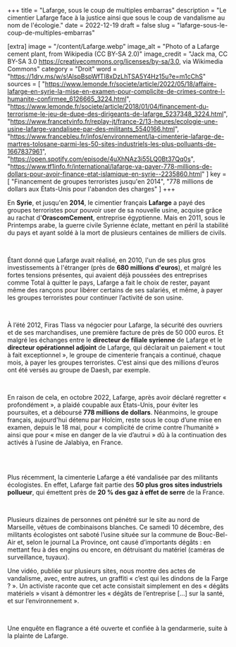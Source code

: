 +++
title = "Lafarge, sous le coup de multiples embarras"
description = "Le cimentier Lafarge face à la justice ainsi que sous le coup de vandalisme au nom de l'écologie."
date = 2022-12-19
draft = false
slug = "lafarge-sous-le-coup-de-multiples-embarras"

[extra]
image = "/content/Lafarge.webp"
image_alt = "Photo of a Lafarge cement plant, from Wikipedia (CC BY-SA 2.0)"
image_credit = "Jack ma, CC BY-SA 3.0 <https://creativecommons.org/licenses/by-sa/3.0>, via Wikimedia Commons"
category = "Droit"
word = "https://1drv.ms/w/s!AlspBspWfTI8xDzLhTSA5Y4Hz15u?e=m1cChS"
sources = [
    "https://www.lemonde.fr/societe/article/2022/05/18/affaire-lafarge-en-syrie-la-mise-en-examen-pour-complicite-de-crimes-contre-l-humanite-confirmee_6126665_3224.html",
    "https://www.lemonde.fr/societe/article/2018/01/04/financement-du-terrorisme-le-jeu-de-dupe-des-dirigeants-de-lafarge_5237348_3224.html",
    "https://www.francetvinfo.fr/replay-jt/france-2/13-heures/ecologie-une-usine-lafarge-vandalisee-par-des-militants_5540166.html",
    "https://www.francebleu.fr/infos/environnement/la-cimenterie-lafarge-de-martres-tolosane-parmi-les-50-sites-industriels-les-plus-polluants-de-1667837961",
    "https://open.spotify.com/episode/4uXhNAz3i55LQ0Bt37Qq0s",
    "https://www.tf1info.fr/international/lafarge-va-payer-778-millions-de-dollars-pour-avoir-finance-etat-islamique-en-syrie--2235860.html"
]
key = [
    "Financement de groupes terroristes jusqu'en 2014",
    "778 millions de dollars aux États-Unis pour l'abandon des charges"
]
+++

En **Syrie**, et jusqu'en **2014**, le cimentier français **Lafarge** a payé des groupes terroristes pour pouvoir user de sa nouvelle usine, acquise grâce au rachat d'**OrascomCement**, entreprise égyptienne. Mais en 2011, sous le Printemps arabe, la guerre civile Syrienne éclate, mettant en péril la stabilité du pays et ayant soldé à la mort de plusieurs centaines de milliers de civils. 

<br />

Étant donné que Lafarge avait réalisé, en 2010, l'un de ses plus gros investissements à l'étranger (près de **680 millions d'euros**), et malgré les fortes tensions présentes, qui avaient déjà poussées des entreprises comme Total à quitter le pays, Lafarge a fait le choix de rester, payant même des rançons pour libérer certains de ses salariés, et même, à payer les groupes terroristes pour continuer l’activité de son usine. 

<br />

À l’été 2012, Firas Tlass va négocier pour Lafarge, la sécurité des ouvriers et de ses marchandises, une première facture de près de 50 000 euros. Et malgré les échanges entre le **directeur de filiale syrienne** de Lafarge et le **directeur opérationnel adjoint** de Lafarge, qui déclarait un paiement « tout à fait exceptionnel », le groupe de cimenterie français a continué, chaque mois, à payer les groupes terroristes. C’est ainsi que des millions d’euros ont été versés au groupe de Daesh, par exemple. 

<br />

En raison de cela, en octobre 2022, Lafarge, après avoir déclaré regretter « profondément », a plaidé coupable aux États-Unis, pour éviter les poursuites, et a déboursé **778 millions de dollars**. Néanmoins, le groupe français, aujourd'hui détenu par Holcim, reste sous le coup d’une mise en examen, depuis le 18 mai, pour « complicité de crime contre l’humanité » ainsi que pour « mise en danger de la vie d’autrui » dû à la continuation des activés à l’usine de Jalabiya, en France.

<br /><br />

Plus récemment, la cimenterie Lafarge a été vandalisée par des militants écologistes. En effet, Lafarge fait partie des **50 plus gros sites industriels pollueur**, qui émettent près de **20 % des gaz à effet de serre** de la France. 

<br />

Plusieurs dizaines de personnes ont pénétré sur le site au nord de Marseille, vêtues de combinaisons blanches. Ce samedi 10 décembre, des militants écologistes ont saboté l’usine située sur la commune de Bouc-Bel-Air et, selon le journal La Province, ont causé d’importants dégâts : en mettant feu à des engins ou encore, en détruisant du matériel (caméras de surveillance, tuyaux). 

Une vidéo, publiée sur plusieurs sites, nous montre des actes de vandalisme, avec, entre autres, un graffiti « c’est qui les dindons de la Farge ? ». Un activiste raconte que cet acte consistait simplement en des « dégâts matériels » visant à démontrer les « dégâts de l’entreprise […] sur la santé, et sur l’environnement ». 

<br />

Une enquête en flagrance a été ouverte et confiée à la gendarmerie, suite à la plainte de Lafarge.
